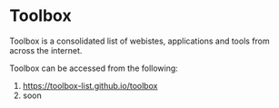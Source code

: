 # Toolbox
Toolbox is a consolidated list of webistes, applications and tools from across the internet. 

Toolbox can be accessed from the following:
1. https://toolbox-list.github.io/toolbox
2. soon
